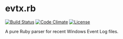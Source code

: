 # evtx.rb

[![Build Status](https://travis-ci.org/plutonbacon/evtx.rb.svg?branch=master)](https://travis-ci.org/plutonbacon/evtx.rb)
[![Code Climate](https://codeclimate.com/github/plutonbacon/evtx.rb/badges/gpa.svg)](https://codeclimate.com/github/plutonbacon/evtx.rb)
[![License](https://img.shields.io/badge/license-MIT-green.svg?style=flat)](https://github.com/plutonbacon/evtx.rb/blob/master/LICENSE)

A pure Ruby parser for recent Windows Event Log files.
